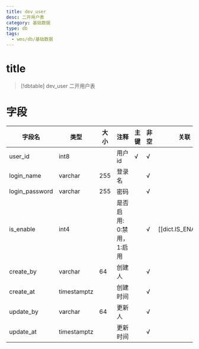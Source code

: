 ```yaml
---
title: dev_user
desc: 二开用户表
category: 基础数据
type: db
tags:
  - wms/db/基础数据
---
```


# title
>[!dbtable] dev_user
> 二开用户表

# 字段
| 字段名 | 类型 | 大小 | 注释 | 主键 | 非空 | 关联 |
| --- | --- | --- | --- | --- | --- | --- |
| user_id | int8 |  | 用户id | √ | √ |  |
| login_name | varchar | 255 | 登录名 |  | √ |  |
| login_password | varchar | 255 | 密码 |  | √ |  |
| is_enable | int4 |  | 是否启用: 0:禁用，1:启用 |  | √ | [[dict.IS_ENABLE]] |
| create_by | varchar | 64 | 创建人 |  | √ |  |
| create_at | timestamptz |  | 创建时间 |  | √ |  |
| update_by | varchar | 64 | 更新人 |  | √ |  |
| update_at | timestamptz |  | 更新时间 |  | √ |  |

